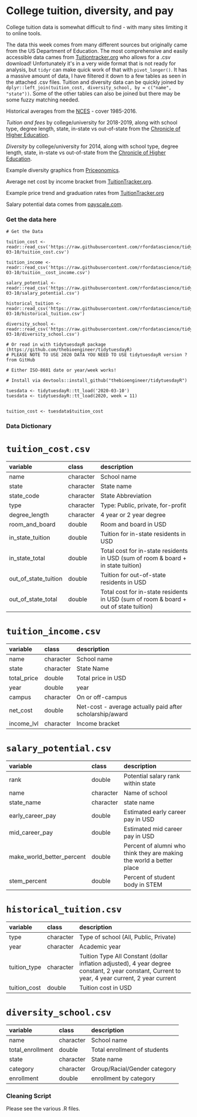# College tuition, diversity, and pay

College tuition data is somewhat difficult to find - with many sites limiting it to online tools.

The data this week comes from many different sources but originally came from the US Department of Education. The most comprehensive and easily accessible data cames from [Tuitiontracker.org](https://www.tuitiontracker.org/) who allows for a .csv download! Unfortunately it's in a very wide format that is not ready for analysis, but `tidyr` can make quick work of that with `pivot_longer()`. It has a massive amount of data, I have filtered it down to a few tables as seen in the attached .csv files. Tuition and diversity data can be quickly joined by `dplyr::left_join(tuition_cost, diversity_school, by = c("name", "state"))`. Some of the other tables can also be joined but there may be some fuzzy matching needed.

Historical averages from the [NCES](https://nces.ed.gov/fastfacts/display.asp?id=76) - cover 1985-2016.

*Tuition and fees* by college/university for 2018-2019, along with school type, degree length, state, in-state vs out-of-state from the [Chronicle of Higher Education](https://www.chronicle.com/interactives/tuition-and-fees).

*Diversity* by college/university for 2014, along with school type, degree length, state, in-state vs out-of-state from the [Chronicle of Higher Education](https://www.chronicle.com/interactives/student-diversity-2016).

Example diversity graphics from [Priceonomics](https://priceonomics.com/ranking-the-most-and-least-diverse-colleges-in/).

Average net cost by income bracket from [TuitionTracker.org](https://www.tuitiontracker.org/).

Example price trend and graduation rates from [TuitionTracker.org](https://www.tuitiontracker.org/school.html?unitid=228778)

Salary potential data comes from [payscale.com](https://www.payscale.com/college-salary-report/best-schools-by-state/bachelors/new-hampshire).



### Get the data here

```{r}
# Get the Data

tuition_cost <- readr::read_csv('https://raw.githubusercontent.com/rfordatascience/tidytuesday/master/data/2020/2020-03-10/tuition_cost.csv')

tuition_income <- readr::read_csv('https://raw.githubusercontent.com/rfordatascience/tidytuesday/master/data/2020/2020-03-10/tuition__cost_income.csv') 

salary_potential <- readr::read_csv('https://raw.githubusercontent.com/rfordatascience/tidytuesday/master/data/2020/2020-03-10/salary_potential.csv')

historical_tuition <- readr::read_csv('https://raw.githubusercontent.com/rfordatascience/tidytuesday/master/data/2020/2020-03-10/historical_tuition.csv')

diversity_school <- readr::read_csv('https://raw.githubusercontent.com/rfordatascience/tidytuesday/master/data/2020/2020-03-10/diversity_school.csv')

# Or read in with tidytuesdayR package (https://github.com/thebioengineer/tidytuesdayR)
# PLEASE NOTE TO USE 2020 DATA YOU NEED TO USE tidytuesdayR version ? from GitHub

# Either ISO-8601 date or year/week works!

# Install via devtools::install_github("thebioengineer/tidytuesdayR")

tuesdata <- tidytuesdayR::tt_load('2020-03-10')
tuesdata <- tidytuesdayR::tt_load(2020, week = 11)


tuition_cost <- tuesdata$tuition_cost
```
### Data Dictionary

# `tuition_cost.csv`

|variable             |class     |description |
|:--------------------|:---------|:-----------|
|name                 |character |School name |
|state                |character | State name |
|state_code           |character | State Abbreviation |
|type                 |character | Type: Public, private, for-profit|
|degree_length        |character | 4 year or 2 year degree |
|room_and_board       |double    | Room and board in USD |
|in_state_tuition     |double    | Tuition for in-state residents in USD |
|in_state_total       |double    | Total cost for in-state residents in USD (sum of room & board + in state tuition) |
|out_of_state_tuition |double    | Tuition for out-of-state residents in USD|
|out_of_state_total   |double    | Total cost for in-state residents in USD (sum of room & board + out of state tuition) |

# `tuition_income.csv`

|variable    |class     |description |
|:-----------|:---------|:-----------|
|name        |character | School name |
|state       |character | State Name |
|total_price |double    | Total price in USD |
|year        |double    | year |
|campus      |character | On or off-campus |
|net_cost    |double    | Net-cost - average actually paid after scholarship/award |
|income_lvl  |character | Income bracket |

# `salary_potential.csv`

|variable                  |class     |description |
|:-------------------------|:---------|:-----------|
|rank                      |double    | Potential salary rank within state |
|name                      |character | Name of school |
|state_name                |character | state name |
|early_career_pay          |double    | Estimated early career pay in USD |
|mid_career_pay            |double    | Estimated mid career pay in USD |
|make_world_better_percent |double    | Percent of alumni who think they are making the world a better place |
|stem_percent              |double    | Percent of student body in STEM |

# `historical_tuition.csv`

|variable     |class     |description |
|:------------|:---------|:-----------|
|type         |character | Type of school (All, Public, Private) |
|year         |character | Academic year |
|tuition_type |character | Tuition Type All Constant (dollar inflation adjusted), 4 year degree constant, 2 year constant, Current to year, 4 year current, 2 year current |
|tuition_cost |double    | Tuition cost in USD |

# `diversity_school.csv`
|variable         |class     |description |
|:----------------|:---------|:-----------|
|name             |character | School name |
|total_enrollment |double    | Total enrollment of students |
|state            |character | State name |
|category         |character | Group/Racial/Gender category |
|enrollment       |double    | enrollment by category |

### Cleaning Script

Please see the various .R files.